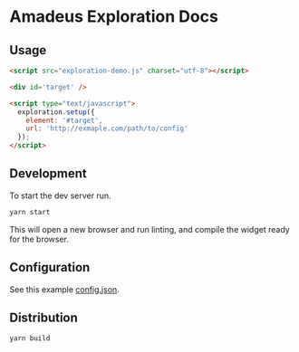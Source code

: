 # Amadeus Exploration Docs

## Usage

```html
<script src="exploration-demo.js" charset="utf-8"></script>

<div id='target' />

<script type="text/javascript">
  exploration.setup({
    element: '#target',
    url: 'http://exmaple.com/path/to/config'
  });
</script>
```

## Development

To start the dev server run.

```sh
yarn start
```

This will open a new browser and run linting, and compile the widget ready
for the browser.

## Configuration

See this example [config.json](./build/config.json).

## Distribution

```sh
yarn build
```
